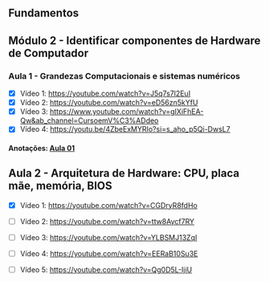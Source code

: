 ## Fundamentos

## Módulo 2 - Identificar componentes de Hardware de Computador


### Aula 1 - Grandezas Computacionais e sistemas numéricos 

- [x] Vídeo 1: https://youtube.com/watch?v=J5q7s7l2EuI 
- [x] Vídeo 2: https://youtube.com/watch?v=eD56zn5kYfU
- [x] Vídeo 3: https://www.youtube.com/watch?v=gIXiFhEA-Qw&ab_channel=CursoemV%C3%ADdeo
- [x] Vídeo 4: https://youtu.be/4ZbeExMYRIo?si=s_aho_p5Qi-DwsL7

#### Anotações: [Aula 01](m2a1.md)

## Aula 2 - Arquitetura de Hardware: CPU, placa mãe, memória, BIOS

- [x] Vídeo 1: https://youtube.com/watch?v=CGDryR8fdHo

- [ ] Vídeo 2: https://youtube.com/watch?v=ttw8Aycf7RY

- [ ] Vídeo 3: https://youtube.com/watch?v=YLBSMJ13ZqI

- [ ] Vídeo 4: https://youtube.com/watch?v=EERaB10Su3E

- [ ] Vídeo 5: https://youtube.com/watch?v=Qg0D5L-IjiU

